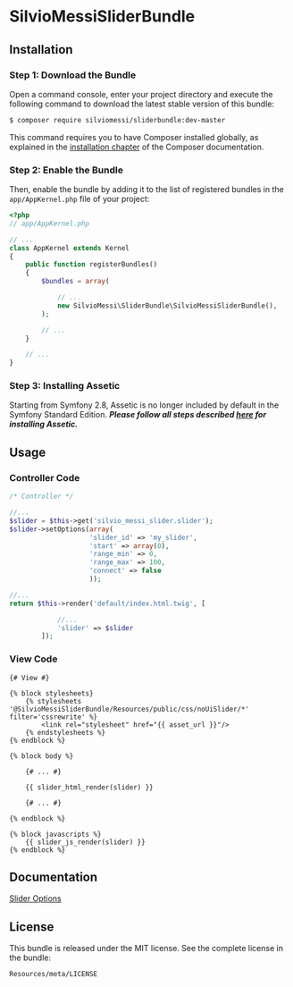 # SilvioMessiSliderBundle

## Installation


### Step 1: Download the Bundle

Open a command console, enter your project directory and execute the
following command to download the latest stable version of this bundle:

```bash
$ composer require silviomessi/sliderbundle:dev-master
```

This command requires you to have Composer installed globally, as explained
in the [installation chapter](https://getcomposer.org/doc/00-intro.md)
of the Composer documentation.

### Step 2: Enable the Bundle

Then, enable the bundle by adding it to the list of registered bundles
in the `app/AppKernel.php` file of your project:

```php
<?php
// app/AppKernel.php

// ...
class AppKernel extends Kernel
{
    public function registerBundles()
    {
        $bundles = array(

            // ...
            new SilvioMessi\SliderBundle\SilvioMessiSliderBundle(),
        );

        // ...
    }

    // ...
}
```

### Step 3: Installing Assetic

Starting from Symfony 2.8, Assetic is no longer included by default in the Symfony Standard Edition.
***Please follow all steps described [here](https://symfony.com/doc/current/assetic/asset_management.html#installing-and-enabling-assetic) for installing Assetic.***

## Usage

### Controller Code

```php
/* Controller */

//...
$slider = $this->get('silvio_messi_slider.slider');
$slider->setOptions(array(
                    'slider_id' => 'my_slider',
                    'start' => array(0),
                    'range_min' => 0,
                    'range_max' => 100,
                    'connect' => false
                    ));

//...
return $this->render('default/index.html.twig', [

            //...
            'slider' => $slider
        ]);

```

### View Code

```twig
{# View #}

{% block stylesheets}
    {% stylesheets '@SilvioMessiSliderBundle/Resources/public/css/noUiSlider/*' filter='cssrewrite' %}
        <link rel="stylesheet" href="{{ asset_url }}"/>
    {% endstylesheets %}
{% endblock %}

{% block body %}

    {# ... #}

    {{ slider_html_render(slider) }}

    {# ... #}

{% endblock %}

{% block javascripts %}
    {{ slider_js_render(slider) }}
{% endblock %}

```

## Documentation

[Slider Options](https://github.com/SilvioMessi/SliderBundle/blob/master/Resources/doc/options.md)

## License

This bundle is released under the MIT license. See the complete license in the
bundle:

    Resources/meta/LICENSE
